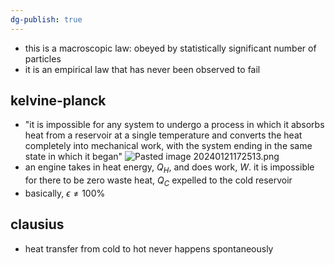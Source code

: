 ```yaml
---
dg-publish: true
---
```


- this is a macroscopic law: obeyed by statistically significant number of particles
- it is an empirical law that has never been observed to fail
## kelvine-planck
- "it is impossible for any system to undergo a process in which it absorbs heat from a reservoir at a single temperature and converts the heat completely into mechanical work, with the system ending in the same state in which it began"
![Pasted image 20240121172513.png](/img/user/pics/Pasted%20image%2020240121172513.png)
- an engine takes in heat energy, $Q_{H}$, and does work, $W$. it is impossible for there to be zero waste heat, $Q_{C}$ expelled to the cold reservoir
- basically, $\epsilon \neq 100\%$
## clausius
- heat transfer from cold to hot never happens spontaneously
